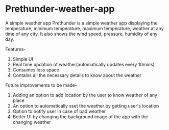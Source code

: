 # Prethunder-weather-app
A simple weather app 
Prethunder is a simple weather app displaying the temperature, minimum temperature, maximum temperature, weather at any time of any city. It also shows the wind speed,
pressure, humidity of any day.

Features-
1. Simple UI
2. Real time updation of weather(automatically updates every 10mins)
3. Consumes less space
4. Contains all the necessary details to know about the weather

Future improvements to be made-
1. Adding an option to add location by the user to know weather of any place
2. An option to automatically sset the weather by getting user's location
3. Option to notify user in case of bad weather
4. Better UI by changing the background image of the app with the changing weather


